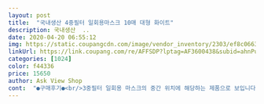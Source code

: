 ```yaml
---
layout: post 
title:  "국내생산 4중필터 일회용마스크 10매 대형 화이트" 
description: 국내생산  ..
date: 2020-04-20 06:55:12 
img: https://static.coupangcdn.com/image/vendor_inventory/2303/ef8c0663986c0bed673ca43e19af4b01c1f5640f4943889078f46f782dc7.jpg 
linkUrl: https://link.coupang.com/re/AFFSDP?lptag=AF3600438&subid=ahnPublicAsk&pageKey=1432163061&itemId=2473589745&vendorItemId=70504913377&traceid=V0-113-57cd6bf5213d2802 
categories: [1024] 
color: f44336 
price: 15650 
author: Ask View Shop 
cont:  "●구매후기●<br/>3중필터 일회용 마스크의 중간 위치에 해당하는 제품으로 보입니다.<br/><br/>KF 등급 마스크 두께는 제조사마다 재료의 두께와 필터 매수에 따라<br/>MB필터지만 정전기 처리 얘기가 없는 데다 숨쉬기는 KF80보다는<br/>것이었습니다.<br/> 막상 받아서 잘라보니 있는 것을 보고는 안심 했습니다.<br/><br/>구매할 때 제일 불안했던 것 중 하나는 제품 설명에 MB필터 얘기가 없는<br/>끈땜시 얼큰남편은 못씀.<br/> 혹시 마스크움직임이 불편하다면<br/>눈씻고 찾아봐도 없습니다.<br/><br/>두께는 0.<br/>25 + 0.<br/>15 + 0.<br/>15 = 0.<br/>55mm 입니다.<br/><br/>마으에들지만! 끈이 에러임ㅋㅋㅋ 10950원정도하길래<br/>만들어 본 경험에서 평가하자면 나름 괜찮은 제품인 것 같습니다.<br/><br/>많이사어 여자들만 쓰면 좋을듯 세로 가로 넓이는 넓지만<br/>밀착감은 KF 마스크와 크게 차이나지 않는데다 숨쉬기도 편합니다만<br/>받은 제품이라면 가격이 훨씬 비싸게 책정 됐겠지요.<br/><br/>부들부들 괜찮아요.<br/> 사이즈도 넉넉한데 끈이 너무 얇고 짧아요ㅎㅎㅎ 그래서 집에있는 끈으로 묶어씀.<br/>.<br/><br/>사진처럼 저버서 스테플러로 찍어쓰면 안움직임ㅋㅋㅋ<br/>약국에서 파는 공적마스크와 비슷한것 같고, 1매씩 낱개포장되어 있어, 사용이 편리합니다.<br/><br/>얇지도 않고 적당하다고 봅니다.<br/><br/>어떤것은 한쪽 끈이 늘어나지 않음.<br/>.<br/> 음.<br/>.<br/> 전체적으로<br/>어쨌든 제품 설명과 실제 제품이 좀 다른 곳도 있지만 이 제품은 KF 마스크와<br/>얼른 30장 구매했음 더 비싸면 안살듯.<br/>.<br/> 하하<br/>왼쪽부터 겉감 + MB필터 + 안감 인데<br/>요새 이런마스크들 많이 나와어 좋음 가격은 천원정도면<br/>이번에 두번째 구매였으며, 다음에 또 재구매 의사 있습니다.<br/><br/>일단 4중 필터는 아닙니다.<br/> 다른 분도 잘라서 분해한 것을 올려주셨는데<br/>입안쪽이 습기가 차면서 자꾸 부직포가 뜨고.<br/>.<br/> 보풀이생긴다네요.<br/> 보풀이 자꾸생겨서 뜯어내고 라이타로 지져보고ㅎㅎ 별짓 다했다네요.<br/> 결국 단시간용임.<br/><br/>저도 마스크 재료를 사서 숨쉬기 편한 것부터 KF94보다 숨쉬기 불편한 것까지<br/>저도 잘라서 보니 사진처럼 3중 필터입니다.<br/> 제품 설명의 중간재라는 것은<br/>정전기 필터링 기능이 빠진 것을 감안하면 1000원 정도가 적정하다고 봅니다.<br/><br/>제각각이기 때문에 직접 비교하기는 힘들지만 0.<br/>55mm는 그리 두껍지도<br/>착용감은 편하고, 숨쉬기 좋으며 장시간 착용하여도 타 마스크 대비 귀아픔이 덜 합니다.<br/> 무엇보다 상대적으로 저렴한 가격이 장점인것 같습니다.<br/> 이 정도면 가격대비 좋은 제품입니다 .<br/><br/>편한 것을 봐서는 KF 등급은 받지 못한 것 같습니다.<br/><br/>하루착용후기.<br/> 서비스직업이라 수위기 편한걸 찾은건데<br/>3중필터 일회용 마스크의 중간 위치에 해당하는 제품으로 보입니다.<br/><br/>KF 등급 마스크 두께는 제조사마다 재료의 두께와 필터 매수에 따라<br/>MB필터지만 정전기 처리 얘기가 없는 데다 숨쉬기는 KF80보다는<br/>것이었습니다.<br/> 막상 받아서 잘라보니 있는 것을 보고는 안심 했습니다.<br/><br/>구매할 때 제일 불안했던 것 중 하나는 제품 설명에 MB필터 얘기가 없는<br/>끈땜시 얼큰남편은 못씀.<br/> 혹시 마스크움직임이 불편하다면<br/>눈씻고 찾아봐도 없습니다.<br/><br/>두께는 0.<br/>25 + 0.<br/>15 + 0.<br/>15 = 0.<br/>55mm 입니다.<br/><br/>마으에들지만! 끈이 에러임ㅋㅋㅋ 10950원정도하길래<br/>만들어 본 경험에서 평가하자면 나름 괜찮은 제품인 것 같습니다.<br/><br/>많이사어 여자들만 쓰면 좋을듯 세로 가로 넓이는 넓지만<br/>밀착감은 KF 마스크와 크게 차이나지 않는데다 숨쉬기도 편합니다만<br/>받은 제품이라면 가격이 훨씬 비싸게 책정 됐겠지요.<br/><br/>부들부들 괜찮아요.<br/> 사이즈도 넉넉한데 끈이 너무 얇고 짧아요ㅎㅎㅎ 그래서 집에있는 끈으로 묶어씀.<br/>.<br/><br/>사진처럼 저버서 스테플러로 찍어쓰면 안움직임ㅋㅋㅋ<br/>약국에서 파는 공적마스크와 비슷한것 같고, 1매씩 낱개포장되어 있어, 사용이 편리합니다.<br/><br/>얇지도 않고 적당하다고 봅니다.<br/><br/>어떤것은 한쪽 끈이 늘어나지 않음.<br/>.<br/> 음.<br/>.<br/> 전체적으로<br/>어쨌든 제품 설명과 실제 제품이 좀 다른 곳도 있지만 이 제품은 KF 마스크와<br/>얼른 30장 구매했음 더 비싸면 안살듯.<br/>.<br/> 하하<br/>왼쪽부터 겉감 + MB필터 + 안감 인데<br/>요새 이런마스크들 많이 나와어 좋음 가격은 천원정도면<br/>이번에 두번째 구매였으며, 다음에 또 재구매 의사 있습니다.<br/><br/>일단 4중 필터는 아닙니다.<br/> 다른 분도 잘라서 분해한 것을 올려주셨는데<br/>입안쪽이 습기가 차면서 자꾸 부직포가 뜨고.<br/>.<br/> 보풀이생긴다네요.<br/> 보풀이 자꾸생겨서 뜯어내고 라이타로 지져보고ㅎㅎ 별짓 다했다네요.<br/> 결국 단시간용임.<br/><br/>저도 마스크 재료를 사서 숨쉬기 편한 것부터 KF94보다 숨쉬기 불편한 것까지<br/>저도 잘라서 보니 사진처럼 3중 필터입니다.<br/> 제품 설명의 중간재라는 것은<br/>정전기 필터링 기능이 빠진 것을 감안하면 1000원 정도가 적정하다고 봅니다.<br/><br/>제각각이기 때문에 직접 비교하기는 힘들지만 0.<br/>55mm는 그리 두껍지도<br/>착용감은 편하고, 숨쉬기 좋으며 장시간 착용하여도 타 마스크 대비 귀아픔이 덜 합니다.<br/> 무엇보다 상대적으로 저렴한 가격이 장점인것 같습니다.<br/> 이 정도면 가격대비 좋은 제품입니다 .<br/><br/>편한 것을 봐서는 KF 등급은 받지 못한 것 같습니다.<br/><br/>하루착용후기.<br/> 서비스직업이라 수위기 편한걸 찾은건데<br/>" 
---
```

